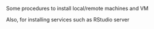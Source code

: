 Some procedures to install local/remote machines and VM

Also, for installing services such as RStudio server


